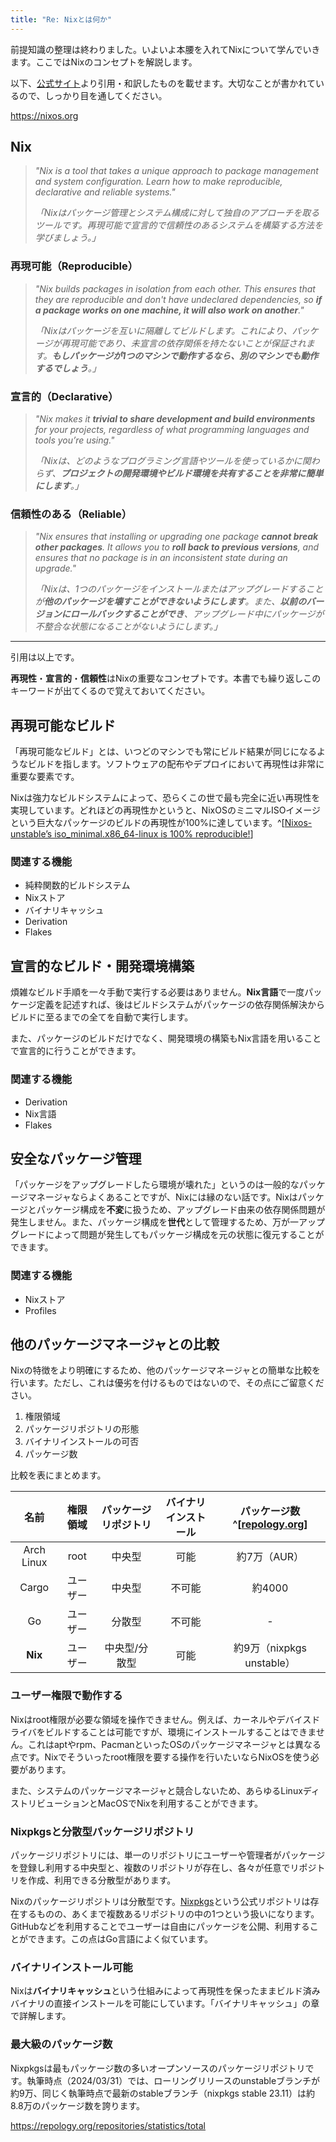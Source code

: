```yaml
---
title: "Re: Nixとは何か"
---
```


前提知識の整理は終わりました。いよいよ本腰を入れてNixについて学んでいきます。ここではNixのコンセプトを解説します。

以下、[公式サイト](https://nixos.org)より引用・和訳したものを載せます。大切なことが書かれているので、しっかり目を通してください。

https://nixos.org

## Nix

> _"Nix is a tool that takes a unique approach to package management and system configuration. Learn how to make reproducible, declarative and reliable systems."_
>
> _「Nixはパッケージ管理とシステム構成に対して独自のアプローチを取るツールです。再現可能で宣言的で信頼性のあるシステムを構築する方法を学びましょう。」_

### 再現可能（Reproducible）

> _"Nix builds packages in isolation from each other. This ensures that they are reproducible and don't have undeclared dependencies, so **if a package works on one machine, it will also work on another**."_
>
> _「Nixはパッケージを互いに隔離してビルドします。これにより、パッケージが再現可能であり、未宣言の依存関係を持たないことが保証されます。**もしパッケージが1つのマシンで動作するなら、別のマシンでも動作するでしょう**。」_

### 宣言的（Declarative）

> _"Nix makes it **trivial to share development and build environments** for your projects, regardless of what programming languages and tools you’re using."_
>
> _「Nixは、どのようなプログラミング言語やツールを使っているかに関わらず、**プロジェクトの開発環境やビルド環境を共有することを非常に簡単にします**。」_

### 信頼性のある（Reliable）

> _"Nix ensures that installing or upgrading one package **cannot break other packages**. It allows you to **roll back to previous versions**, and ensures that no package is in an inconsistent state during an upgrade."_
>
> _「Nixは、1つのパッケージをインストールまたはアップグレードすることが**他のパッケージを壊すことができないようにします**。また、**以前のバージョンにロールバックすることができ**、アップグレード中にパッケージが不整合な状態になることがないようにします。」_

---

引用は以上です。

**再現性**・**宣言的**・**信頼性**はNixの重要なコンセプトです。本書でも繰り返しこのキーワードが出てくるので覚えておいてください。

## 再現可能なビルド

「再現可能なビルド」とは、いつどのマシンでも常にビルド結果が同じになるようなビルドを指します。ソフトウェアの配布やデプロイにおいて再現性は非常に重要な要素です。

Nixは強力なビルドシステムによって、恐らくこの世で最も完全に近い再現性を実現しています。どれほどの再現性かというと、NixOSのミニマルISOイメージという巨大なパッケージのビルドの再現性が100%に達しています。^[[Nixos-unstable’s iso_minimal.x86_64-linux is 100% reproducible!](https://discourse.nixos.org/t/nixos-unstable-s-iso-minimal-x86-64-linux-is-100-reproducible/13723)]

### 関連する機能

- 純粋関数的ビルドシステム
- Nixストア
- バイナリキャッシュ
- Derivation
- Flakes

## 宣言的なビルド・開発環境構築

煩雑なビルド手順を一々手動で実行する必要はありません。**Nix言語**で一度パッケージ定義を記述すれば、後はビルドシステムがパッケージの依存関係解決からビルドに至るまでの全てを自動で実行します。

また、パッケージのビルドだけでなく、開発環境の構築もNix言語を用いることで宣言的に行うことができます。

### 関連する機能

- Derivation
- Nix言語
- Flakes

## 安全なパッケージ管理

「パッケージをアップグレードしたら環境が壊れた」というのは一般的なパッケージマネージャならよくあることですが、Nixには縁のない話です。Nixはパッケージとパッケージ構成を**不変**に扱うため、アップグレード由来の依存関係問題が発生しません。また、パッケージ構成を**世代**として管理するため、万が一アップグレードによって問題が発生してもパッケージ構成を元の状態に復元することができます。

### 関連する機能

- Nixストア
- Profiles

## 他のパッケージマネージャとの比較

Nixの特徴をより明確にするため、他のパッケージマネージャとの簡単な比較を行います。ただし、これは優劣を付けるものではないので、その点にご留意ください。

1. 権限領域
2. パッケージリポジトリの形態
3. バイナリインストールの可否
4. パッケージ数

比較を表にまとめます。

|    名前    | 権限領域 | パッケージリポジトリ | バイナリインストール | パッケージ数^[[repology.org](https://repology.org/repositories/statistics/total)] |
| :--------: | :------: | :------------------: | :------------------: | :-------------------------------------------------------------------------------: |
| Arch Linux |   root   |        中央型        |         可能         |                                   約7万（AUR）                                    |
|   Cargo    | ユーザー |        中央型        |        不可能        |                                      約4000                                       |
|     Go     | ユーザー |        分散型        |        不可能        |                                         -                                         |
|  **Nix**   | ユーザー |    中央型/分散型     |         可能         |                             約9万（nixpkgs unstable）                             |

### ユーザー権限で動作する

Nixはroot権限が必要な領域を操作できません。例えば、カーネルやデバイスドライバをビルドすることは可能ですが、環境にインストールすることはできません。これはaptやrpm、PacmanといったOSのパッケージマネージャとは異なる点です。Nixでそういったroot権限を要する操作を行いたいならNixOSを使う必要があります。

また、システムのパッケージマネージャと競合しないため、あらゆるLinuxディストリビューションとMacOSでNixを利用することができます。

### Nixpkgsと分散型パッケージリポジトリ

パッケージリポジトリには、単一のリポジトリにユーザーや管理者がパッケージを登録し利用する中央型と、複数のリポジトリが存在し、各々が任意でリポジトリを作成、利用できる分散型があります。

Nixのパッケージリポジトリは分散型です。[Nixpkgs](https://github.com/NixOS/nixpkgs)という公式リポジトリは存在するものの、あくまで複数あるリポジトリの中の1つという扱いになります。GitHubなどを利用することでユーザーは自由にパッケージを公開、利用することができます。この点はGo言語によく似ています。

### バイナリインストール可能

Nixは**バイナリキャッシュ**という仕組みによって再現性を保ったままビルド済みバイナリの直接インストールを可能にしています。「バイナリキャッシュ」の章で詳解します。

### 最大級のパッケージ数

Nixpkgsは最もパッケージ数の多いオープンソースのパッケージリポジトリです。執筆時点（2024/03/31）では、ローリングリリースのunstableブランチが約9万、同じく執筆時点で最新のstableブランチ（nixpkgs stable 23.11）は約8.8万のパッケージ数を誇ります。

https://repology.org/repositories/statistics/total
